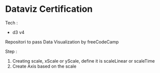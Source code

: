 # Dataviz Certification

Tech :

- d3 v4

Repositori to pass Data Visualization by freeCodeCamp

Step :

1. Creating scale, xScale or yScale, define it is scaleLinear or scaleTime
2. Create Axis based on the scale
